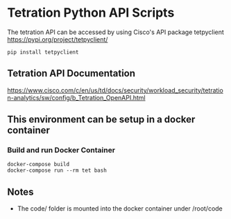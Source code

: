 # Tetration Python API Scripts #

The tetration API can be accessed by using Cisco's API package tetpyclient
https://pypi.org/project/tetpyclient/
```
pip install tetpyclient
```

## Tetration API Documentation ##
https://www.cisco.com/c/en/us/td/docs/security/workload_security/tetration-analytics/sw/config/b_Tetration_OpenAPI.html


## This environment can be setup in a docker container ##
### Build and run Docker Container ###
```
docker-compose build
docker-compose run --rm tet bash
```


## Notes ##
- The code/ folder is mounted into the docker container under /root/code
